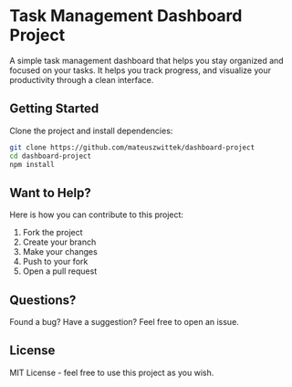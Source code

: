 # Task Management Dashboard Project

A simple task management dashboard that helps you stay organized and focused on your tasks. It helps you track progress, and visualize your productivity through a clean interface.

## Getting Started

Clone the project and install dependencies:

```bash
git clone https://github.com/mateuszwittek/dashboard-project
cd dashboard-project
npm install
```

## Want to Help?

Here is how you can contribute to this project:

1. Fork the project
2. Create your branch
3. Make your changes
4. Push to your fork
5. Open a pull request

## Questions?

Found a bug? Have a suggestion? Feel free to open an issue.

## License

MIT License - feel free to use this project as you wish.
